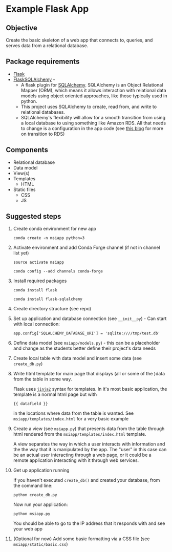# Example Flask App

## Objective 
Create the basic skeleton of a web app that connects to, queries, and serves data from a relational database. 

## Package requirements
* [Flask](http://flask.pocoo.org/docs/0.12/)
* [FlaskSQLAlchemy](http://flask-sqlalchemy.pocoo.org/2.3/quickstart/#a-minimal-application)  - 
    * A flask plugin for [SQLAlchemy](http://www.sqlalchemy.org/). SQLAlchemy is an Object Relational Mapper (ORM), which means it allows interaction with relational data models using object oriented approaches, like those typically used in python. 
    * This project uses SQLAlchemy to create, read from, and write to relational databases. 
    * SQLAlchemy's flexibility will allow for a smooth transition from using a local database to using something like Amazon RDS. All that needs to change is a configuration in the app code (see [this blog](https://medium.com/@rodkey/deploying-a-flask-application-on-aws-a72daba6bb80) for more on transition to RDS)


## Components 
* Relational database 
* Data model 
* View(s)
* Templates 
    * HTML 
* Static files
    * CSS
    * JS

## Suggested steps
1. Create conda environment for new app 

    `conda create -n msiapp python=3`
    
2. Activate environment and add Conda Forge channel (if not in channel list yet)

    `source activate msiapp`

    `conda config --add channels conda-forge`

3. Install required packages 

    `conda install flask`
    
    `conda install flask-sqlalchemy`

4. Create directory structure (see repo)

5. Set up application and database connection (see `__init__py`) - Can start with local connection: 
    
    `app.config['SQLALCHEMY_DATABASE_URI'] = 'sqlite:////tmp/test.db'`
6. Define data model (see `msiapp/models.py`) - this can be a placeholder and change as the students better define their project's data needs
7. Create local table with data model and insert some data (see `create_db.py`)
8. Write html template for main page that displays (all or some of the )data from the table in some way. 
    
    Flask uses [`jinja2`](http://jinja.pocoo.org/docs/2.10/templates/) syntax for templates. In it's most basic application, the template is a normal html page but with
    
    `{{ datafield }}`
    
    in the locations where data from the table is wanted. See `msiapp/templates/index.html` for a very basic example 
9. Create a view (see `msiapp.py`) that presents data from the table through html rendered from the `msiapp/templates/index.html` template.

    A view separates the way in which a user interacts with information and the the way that it is manipulated by the app. The "user" in this case can be an actual user interacting through a web page, or it could be a remote application interacting with it through web services. 
10. Get up application running 
    
    If you haven't executed `create_db()` and created your database, from the command line:
    
    `python create_db.py` 
    
    Now run your application: 
    
    `python msiapp.py`
    
    You should be able to go to the IP address that it responds with and see your web app

11. (Optional for now) Add some basic formatting via a CSS file (see `msiapp/static/basic.css`)